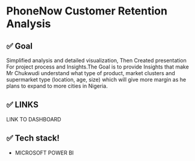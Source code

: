 # PhoneNow Customer Retention Analysis

## ✅ Goal
Simplified analysis and detailed visualization, Then Created presentation For project process and Insights.The Goal is to provide Insights that make Mr Chukwudi understand what type of product, market clusters and supermarket type (location, age, size) which will give more margin as he plans to expand to more cities in Nigeria.

## ✅ LINKS
LINK TO DASHBOARD


## ✅ Tech stack!
* MICROSOFT POWER BI


